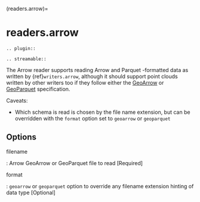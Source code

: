 (readers.arrow)=

# readers.arrow

```{eval-rst}
.. plugin::
```

```{eval-rst}
.. streamable::
```

The Arrow reader supports reading Arrow and Parquet -formatted data as written by
{ref}`writers.arrow`, although it should support point clouds written by other
writers too if they follow either the [GeoArrow](https://github.com/geoarrow/geoarrow/)
or [GeoParquet](https://github.com/opengeospatial/geoparquet/) specification.

Caveats:

- Which schema is read is chosen by the file name extension, but can be
  overridden with the `format` option set to `geoarrow` or `geoparquet`

## Options

filename

: Arrow GeoArrow or GeoParquet file to read \[Required\]

format

: `geoarrow` or `geoparquet` option to override any filename extension
  hinting of data type \[Optional\]

```{include} reader_opts.md
```
